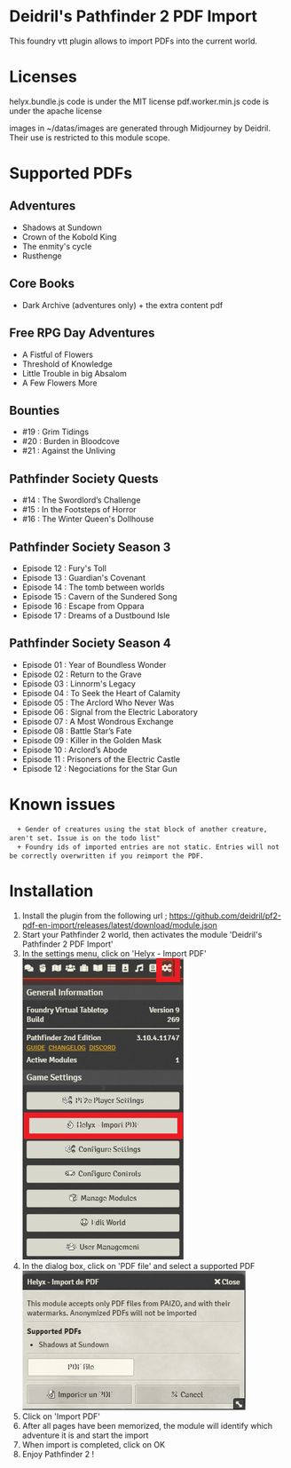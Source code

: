 # Deidril's Pathfinder 2 PDF Import
This foundry vtt plugin allows to import PDFs into the current world. 

# Licenses
helyx.bundle.js code is under the MIT license
pdf.worker.min.js code is under the apache license

images in ~/datas/images are generated through Midjourney by Deidril. Their use is restricted to this module scope.


# Supported PDFs 

## Adventures
- Shadows at Sundown
- Crown of the Kobold King
- The enmity's cycle
- Rusthenge

## Core Books
- Dark Archive (adventures only) + the extra content pdf

## Free RPG Day Adventures
- A Fistful of Flowers
- Threshold of Knowledge
- Little Trouble in big Absalom
- A Few Flowers More

## Bounties
- #19 : Grim Tidings
- #20 : Burden in Bloodcove
- #21 : Against the Unliving

## Pathfinder Society Quests
- #14 : The Swordlord’s Challenge
- #15 : In the Footsteps of Horror
- #16 : The Winter Queen's Dollhouse

## Pathfinder Society Season 3
- Episode 12 : Fury's Toll
- Episode 13 : Guardian's Covenant
- Episode 14 : The tomb between worlds
- Episode 15 : Cavern of the Sundered Song
- Episode 16 : Escape from Oppara
- Episode 17 : Dreams of a Dustbound Isle

## Pathfinder Society Season 4
- Episode 01 : Year of Boundless Wonder
- Episode 02 : Return to the Grave
- Episode 03 : Linnorm's Legacy
- Episode 04 : To Seek the Heart of Calamity
- Episode 05 : The Arclord Who Never Was
- Episode 06 : Signal from the Electric Laboratory
- Episode 07 : A Most Wondrous Exchange
- Episode 08 : Battle Star’s Fate
- Episode 09 : Killer in the Golden Mask
- Episode 10 : Arclord’s Abode
- Episode 11 : Prisoners of the Electric Castle
- Episode 12 : Negociations for the Star Gun

# Known issues

      + Gender of creatures using the stat block of another creature, aren't set. Issue is on the todo list"
      + Foundry ids of imported entries are not static. Entries will not be correctly overwritten if you reimport the PDF.

# Installation
1. Install the plugin from the following url ; https://github.com/deidril/pf2-pdf-en-import/releases/latest/download/module.json
2. Start your Pathfinder 2 world, then activates the module 'Deidril's Pathfinder 2 PDF Import'
3. In the settings menu, click on 'Helyx - Import PDF'
![Settings](/img/click_helyx.png)
4. In the dialog box, click on 'PDF file' and select a supported PDF
![Dialog](/img/dialog.png)
5. Click on 'Import PDF' 
6. After all pages have been memorized, the module will identify which adventure it is and start the import
7. When import is completed, click on OK
8. Enjoy Pathfinder 2 !


